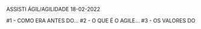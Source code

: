 ASSISTI ÁGIL/AGILIDADE 18-02-2022

#1 - COMO ERA ANTES DO...
#2 - O QUE É O AGILE...
#3 - OS VALORES DO
